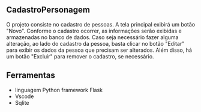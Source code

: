## CadastroPersonagem
O projeto consiste no cadastro de pessoas. A tela principal exibirá um botão "Novo". Conforme o cadastro ocorrer, as informações serão exibidas e armazenadas no banco de dados. Caso seja necessário fazer alguma alteração, ao lado do cadastro da pessoa, basta clicar no botão "Editar" para exibir os dados da pessoa que precisam ser alterados. Além disso, há um botão "Excluir" para remover o cadastro, se necessário.

## Ferramentas

- linguagem Python framework Flask
- Vscode
- Sqlite

